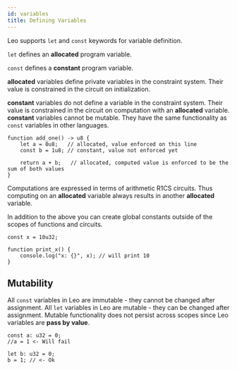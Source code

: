 ```yaml
---
id: variables
title: Defining Variables
---
```


Leo supports `let` and `const` keywords for variable definition.

```let``` defines an **allocated** program variable.

```const``` defines a **constant** program variable.

**allocated** variables define private variables in the constraint system. Their value is constrained in the circuit on initialization.

**constant** variables do not define a variable in the constraint system. Their value is constrained in the circuit on computation with an **allocated** variable. 
**constant** variables cannot be mutable. They have the same functionality as `const` variables in other languages.
```leo
function add_one() -> u8 {
    let a = 0u8;   // allocated, value enforced on this line
    const b = 1u8; // constant, value not enforced yet

    return a + b;   // allocated, computed value is enforced to be the sum of both values
}
```
Computations are expressed in terms of arithmetic R1CS circuits. Thus computing on an **allocated** variable always results in another **allocated** variable.

In addition to the above you can create global constants outside of the scopes of functions and circuits.
```leo
const x = 10u32;

function print_x() {
    console.log("x: {}", x); // will print 10
}
```

## Mutability
All `const` variables in Leo are immutable - they cannot be changed after assignment.
All `let` variables in Leo are mutable - they can be changed after assignment.
Mutable functionality does not persist across scopes since Leo variables are **pass by value**.

```leo
const a: u32 = 0;
//a = 1 <- Will fail

let b: u32 = 0;
b = 1; // <- Ok
```
